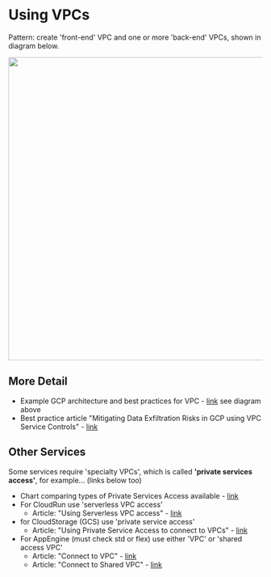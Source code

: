 # Using VPCs
Pattern: create 'front-end' VPC and one or more 'back-end' VPCs, shown in diagram below.    

<img src="https://github.com/lynnlangit/gcp-essentials/blob/master/3_networking/3a_VPC%20network/images/vpc-arch.png" width=600>

## More Detail

- Example GCP architecture and best practices for VPC - [link](https://cloud.google.com/vpc/docs/private-services-access#example) see diagram above
- Best practice article "Mitigating Data Exfiltration Risks in GCP using VPC Service Controls" - [link](https://medium.com/google-cloud/mitigating-data-exfiltration-risks-in-gcp-using-vpc-service-controls-part-1-82e2b440197)

## Other Services

Some services require 'specialty VPCs', which is called **'private services access'**, for example... (links below too)
- Chart comparing types of Private Services Access available - [link](https://cloud.google.com/vpc/docs/private-access-options)
- For CloudRun use 'serverless VPC access'
  - Article: "Using Serverless VPC access" - [link](https://cloud.google.com/vpc/docs/serverless-vpc-access)
- for CloudStorage (GCS) use 'private service access' 
  - Article: "Using Private Service Access to connect to VPCs" - [link](https://cloud.google.com/vpc/docs/private-service-connect#benefits-apis)
- For AppEngine (must check std or flex) use either 'VPC' or 'shared access VPC' 
  - Article: "Connect to VPC" - [link](https://cloud.google.com/appengine/docs/standard/python/connecting-vpc)
  - Article: "Connect to Shared VPC" - [link](https://cloud.google.com/appengine/docs/standard/python/connecting-shared-vpc)
